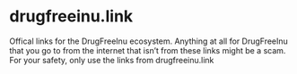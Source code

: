 # drugfreeinu.link
Offical links for the DrugFreeInu ecosystem. Anything at all for DrugFreeInu that you go to from the internet that isn’t from these links might be a scam. For your safety, only use the links from drugfreeinu.link
